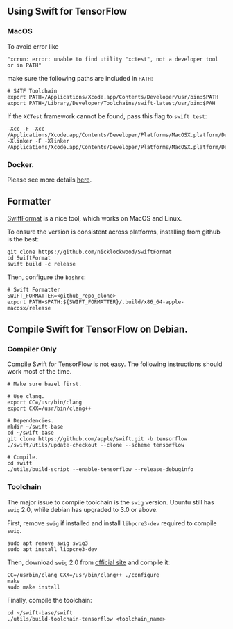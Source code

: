 ## Using Swift for TensorFlow

### MacOS

To avoid error like

    "xcrun: error: unable to find utility "xctest", not a developer tool or in PATH"

make sure the following paths are included in `PATH`:

    # S4TF Toolchain
    export PATH=/Applications/Xcode.app/Contents/Developer/usr/bin:$PATH
    export PATH=/Library/Developer/Toolchains/swift-latest/usr/bin:$PAH

If the `XCTest` framework cannot be found, pass this flag to `swift test`:

    -Xcc -F -Xcc /Applications/Xcode.app/Contents/Developer/Platforms/MacOSX.platform/Developer/Library/Frameworks -Xlinker -F -Xlinker /Applications/Xcode.app/Contents/Developer/Platforms/MacOSX.platform/Developer/Library/Frameworks

### Docker.

Please see more details
[here](https://github.com/xiejw/dockerfiles/blob/master/doc/swift.md).

## Formatter

[SwiftFormat](https://github.com/nicklockwood/SwiftFormat) is a nice tool, which
works on MacOS and Linux.

To ensure the version is consistent across platforms, installing from github is
the best:

    git clone https://github.com/nicklockwood/SwiftFormat
    cd SwiftFormat
    swift build -c release

Then, configure the `bashrc`:

    # Swift Formatter
    SWIFT_FORMATTER=<github_repo_clone>
    export PATH=$PATH:${SWIFT_FORMATTER}/.build/x86_64-apple-macosx/release


## Compile Swift for TensorFlow on Debian.

### Compiler Only

Compile Swift for TensorFlow is not easy. The following instructions should work
most of the time.

    # Make sure bazel first.

    # Use clang.
    export CC=/usr/bin/clang
    export CXX=/usr/bin/clang++

    # Dependencies.
    mkdir ~/swift-base
    cd ~/swift-base
    git clone https://github.com/apple/swift.git -b tensorflow
    ./swift/utils/update-checkout --clone --scheme tensorflow

    # Compile.
    cd swift
    ./utils/build-script --enable-tensorflow --release-debuginfo

### Toolchain

The major issue to compile toolchain is the `swig` version. Ubuntu still has
`swig` 2.0, while debian has upgraded to 3.0 or above.

First, remove `swig` if installed and install `libpcre3-dev` required to compile
`swig`.

    sudo apt remove swig swig3
    sudo apt install libpcre3-dev

Then, download `swig` 2.0 from
[official site](https://sourceforge.net/projects/swig/files/swig/swig-2.0.12/)
and compile it:

    CC=/usrbin/clang CXX=/usr/bin/clang++ ./configure
    make
    sudo make install

Finally, compile the toolchain:

    cd ~/swift-base/swift
    ./utils/build-toolchain-tensorflow <toolchain_name>
